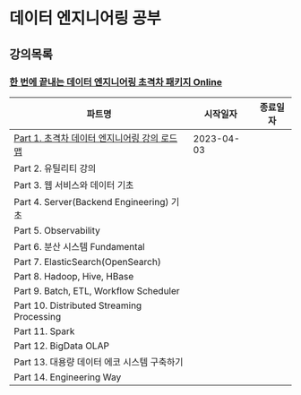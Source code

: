 # 데이터 엔지니어링 공부

## 강의목록

### [한 번에 끝내는 데이터 엔지니어링 초격차 패키지 Online](https://fastcampus.co.kr/data_online_engineering)

| 파트명 | 시작일자 | 종료일자 |
| --- | --- | --- |
| [Part 1. 초격차 데이터 엔지니어링 강의 로드맵](https://github.com/seonwook97/Data-Engineering/tree/main/%ED%95%9C%20%EB%B2%88%EC%97%90%20%EB%81%9D%EB%82%B4%EB%8A%94%20%EB%8D%B0%EC%9D%B4%ED%84%B0%20%EC%97%94%EC%A7%80%EB%8B%88%EC%96%B4%EB%A7%81%20%EC%B4%88%EA%B2%A9%EC%B0%A8%20%ED%8C%A8%ED%82%A4%EC%A7%80%20Online/%EC%B4%88%EA%B2%A9%EC%B0%A8%20%EB%8D%B0%EC%9D%B4%ED%84%B0%20%EC%97%94%EC%A7%80%EB%8B%88%EC%96%B4%EB%A7%81%20%EA%B0%95%EC%9D%98%20%EB%A1%9C%EB%93%9C%EB%A7%B5) | 2023-04-03 |  |
| Part 2. 유틸리티 강의  |            |  |
| Part 3. 웹 서비스와 데이터 기초  |            |  |
| Part 4. Server(Backend Engineering) 기초  |            |  |
| Part 5. Observability  |            |  |
| Part 6. 분산 시스템 Fundamental  |            |  |
| Part 7. ElasticSearch(OpenSearch)  |            |  |
| Part 8. Hadoop, Hive, HBase  |            |  |
| Part 9. Batch, ETL, Workflow Scheduler  |            |  |
| Part 10. Distributed Streaming Processing  |            |  |
| Part 11. Spark  |            |  |
| Part 12. BigData OLAP  |            |  |
| Part 13. 대용량 데이터 에코 시스템 구축하기 |            |  |
| Part 14. Engineering Way  |            |  |
